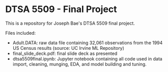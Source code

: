 # DTSA 5509 - Final Project

This is a repository for Joseph Bae's DTSA 5509 final project.

Files included:
* Adult.DATA: raw data file containing 32,061 observations from the 1994 US Census results (source: UC Irvine ML Repository)
* final_slide_deck.pdf: final slide deck as presented
* dtsa5509final.ipynb: Jupyter notebook containing all code used in data import, cleaning, munging, EDA, and model building and tuning.
